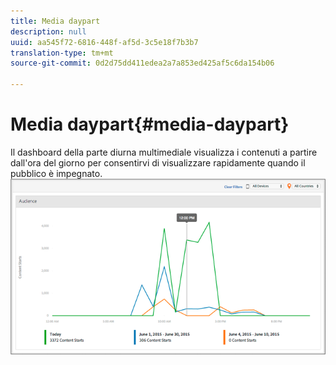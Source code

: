 ```yaml
---
title: Media daypart
description: null
uuid: aa545f72-6816-448f-af5d-3c5e18f7b3b7
translation-type: tm+mt
source-git-commit: 0d2d75dd411edea2a7a853ed425af5c6da154b06

---
```



# Media daypart{#media-daypart}

Il dashboard della parte diurna multimediale visualizza i contenuti a partire dall'ora del giorno per consentirvi di visualizzare rapidamente quando il pubblico è impegnato.  ![](assets/video-daypart-report.png)

